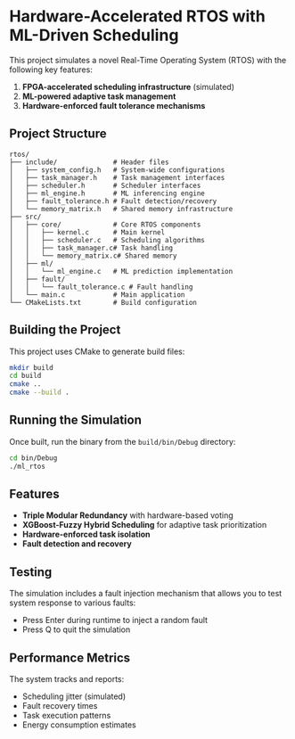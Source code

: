# Hardware-Accelerated RTOS with ML-Driven Scheduling

This project simulates a novel Real-Time Operating System (RTOS) with the following key features:

1. **FPGA-accelerated scheduling infrastructure** (simulated)
2. **ML-powered adaptive task management**
3. **Hardware-enforced fault tolerance mechanisms**

## Project Structure

```
rtos/
├── include/              # Header files
│   ├── system_config.h   # System-wide configurations
│   ├── task_manager.h    # Task management interfaces
│   ├── scheduler.h       # Scheduler interfaces
│   ├── ml_engine.h       # ML inferencing engine
│   ├── fault_tolerance.h # Fault detection/recovery
│   └── memory_matrix.h   # Shared memory infrastructure
├── src/
│   ├── core/             # Core RTOS components
│   │   ├── kernel.c      # Main kernel
│   │   ├── scheduler.c   # Scheduling algorithms
│   │   ├── task_manager.c# Task handling
│   │   └── memory_matrix.c# Shared memory
│   ├── ml/
│   │   └── ml_engine.c   # ML prediction implementation
│   ├── fault/
│   │   └── fault_tolerance.c # Fault handling
│   └── main.c            # Main application
└── CMakeLists.txt        # Build configuration
```

## Building the Project

This project uses CMake to generate build files:

```bash
mkdir build
cd build
cmake ..
cmake --build .
```

## Running the Simulation

Once built, run the binary from the `build/bin/Debug` directory:

```bash
cd bin/Debug
./ml_rtos
```

## Features

- **Triple Modular Redundancy** with hardware-based voting
- **XGBoost-Fuzzy Hybrid Scheduling** for adaptive task prioritization
- **Hardware-enforced task isolation**
- **Fault detection and recovery**

## Testing

The simulation includes a fault injection mechanism that allows you to test system response to various faults:

- Press Enter during runtime to inject a random fault
- Press Q to quit the simulation

## Performance Metrics

The system tracks and reports:

- Scheduling jitter (simulated)
- Fault recovery times
- Task execution patterns
- Energy consumption estimates
